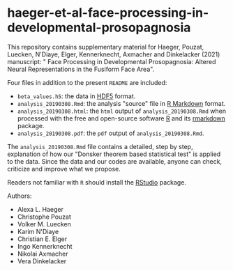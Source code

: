# haeger-et-al-face-processing-in-developmental-prosopagnosia

This repository contains supplementary material for Haeger, Pouzat, Luecken, N'Diaye, Elger, Kennerknecht, Axmacher and Dinkelacker (2021) manuscript: " Face Processing in Developmental Prosopagnosia: Altered Neural Representations in the Fusiform Face Area".

Four files in addition to the present `README` are included:

- `beta_values.h5`: the data in [HDF5](https://en.wikipedia.org/wiki/Hierarchical_Data_Format) format.
- `analysis_20190308.Rmd`: the analysis "source" file in [R Markdown](https://rmarkdown.rstudio.com/) format.
- `analysis_20190308.html`: the `html` output of `analysis_20190308.Rmd` when processed with the free and open-source software [R](http://www.r-project.org/) and its [rmarkdown](https://cran.r-project.org/package=rmarkdown) package.
- `analysis_20190308.pdf`: the `pdf` output of `analysis_20190308.Rmd`.

The `analysis_20190308.Rmd` file contains a detailed, step by step, explanation of how our "Donsker theorem based statistical test" is applied to the data. Since the data and our codes are available, anyone can check, criticize and improve what we propose.

Readers not familiar with `R` should install the [RStudio](https://www.rstudio.com/) package. 

Authors:

- Alexa L. Haeger
- Christophe Pouzat
- Volker M. Luecken
- Karim N'Diaye
- Christian E. Elger
- Ingo Kennerknecht
- Nikolai Axmacher
- Vera Dinkelacker

